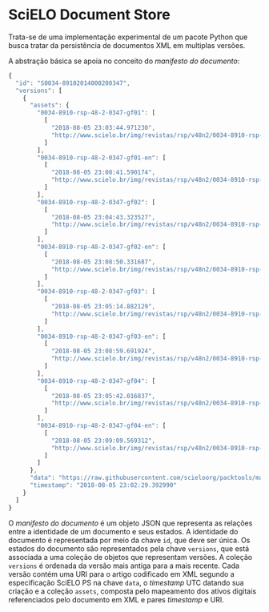 # SciELO Document Store


Trata-se de uma implementação experimental de um pacote Python que busca 
tratar da persistência de documentos XML em multiplas versões.

A abstração básica se apoia no conceito do *manifesto do documento*:

```javascript
{
  "id": "S0034-89102014000200347",
  "versions": [
    {
      "assets": {
        "0034-8910-rsp-48-2-0347-gf01": [
          [
            "2018-08-05 23:03:44.971230",
            "http://www.scielo.br/img/revistas/rsp/v48n2/0034-8910-rsp-48-2-0347-gf01.jpg"
          ]
        ],
        "0034-8910-rsp-48-2-0347-gf01-en": [
          [
            "2018-08-05 23:08:41.590174",
            "http://www.scielo.br/img/revistas/rsp/v48n2/0034-8910-rsp-48-2-0347-gf01-en.jpg"
          ]
        ],
        "0034-8910-rsp-48-2-0347-gf02": [
          [
            "2018-08-05 23:04:43.323527",
            "http://www.scielo.br/img/revistas/rsp/v48n2/0034-8910-rsp-48-2-0347-gf02.jpg"
          ]
        ],
        "0034-8910-rsp-48-2-0347-gf02-en": [
          [
            "2018-08-05 23:08:50.331687",
            "http://www.scielo.br/img/revistas/rsp/v48n2/0034-8910-rsp-48-2-0347-gf02-en.jpg"
          ]
        ],
        "0034-8910-rsp-48-2-0347-gf03": [
          [
            "2018-08-05 23:05:14.882129",
            "http://www.scielo.br/img/revistas/rsp/v48n2/0034-8910-rsp-48-2-0347-gf03.jpg"
          ]
        ],
        "0034-8910-rsp-48-2-0347-gf03-en": [
          [
            "2018-08-05 23:08:59.691924",
            "http://www.scielo.br/img/revistas/rsp/v48n2/0034-8910-rsp-48-2-0347-gf03-en.jpg"
          ]
        ],
        "0034-8910-rsp-48-2-0347-gf04": [
          [
            "2018-08-05 23:05:42.016837",
            "http://www.scielo.br/img/revistas/rsp/v48n2/0034-8910-rsp-48-2-0347-gf04.jpg"
          ]
        ],
        "0034-8910-rsp-48-2-0347-gf04-en": [
          [
            "2018-08-05 23:09:09.569312",
            "http://www.scielo.br/img/revistas/rsp/v48n2/0034-8910-rsp-48-2-0347-gf04-en.jpg"
          ]
        ]
      },
      "data": "https://raw.githubusercontent.com/scieloorg/packtools/master/tests/samples/0034-8910-rsp-48-2-0347.xml",
      "timestamp": "2018-08-05 23:02:29.392990"
    }
  ]
}
```

O *manifesto do documento* é um objeto JSON que representa as relações entre
a identidade de um documento e seus estados. A identidade do documento é 
representada por meio da chave ``id``, que deve ser única. Os estados do
documento são representados pela chave ``versions``, que está associada a uma
coleção de objetos que representam versões. A coleção ``versions`` é ordenada
da versão mais antiga para a mais recente. Cada versão contém uma URI para o 
artigo codificado em XML segundo a especificação SciELO PS na chave ``data``,
o *timestamp* UTC datando sua criação e a coleção ``assets``, composta pelo
mapeamento dos ativos digitais referenciados pelo documento em XML e pares
*timestamp* e URI.

